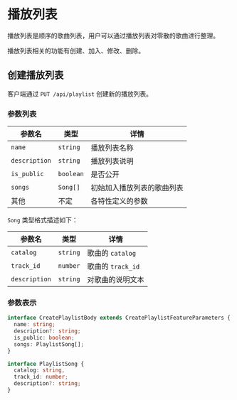 # 播放列表

播放列表是顺序的歌曲列表，用户可以通过播放列表对零散的歌曲进行整理。

播放列表相关的功能有创建、加入、修改、删除。

## 创建播放列表

客户端通过 `PUT /api/playlist` 创建新的播放列表。

### 参数列表

| 参数名        | 类型      | 详情                       |
| ------------- | --------- | -------------------------- |
| `name`        | `string`  | 播放列表名称               |
| `description` | `string`  | 播放列表说明               |
| `is_public`   | `boolean` | 是否公开                   |
| `songs`       | `Song[]`  | 初始加入播放列表的歌曲列表 |
| 其他          | 不定      | 各特性定义的参数           |

`Song` 类型格式描述如下：

| 参数名        | 类型     | 详情              |
| ------------- | -------- | ----------------- |
| `catalog`     | `string` | 歌曲的 `catalog`  |
| `track_id`    | `number` | 歌曲的 `track_id` |
| `description` | `string` | 对歌曲的说明文本  |

### 参数表示

```typescript
interface CreatePlaylistBody extends CreatePlaylistFeatureParameters {
  name: string;
  description?: string;
  is_public: boolean;
  songs: PlaylistSong[];
}

interface PlaylistSong {
  catalog: string,
  track_id: number;
  description?: string;
}
```
